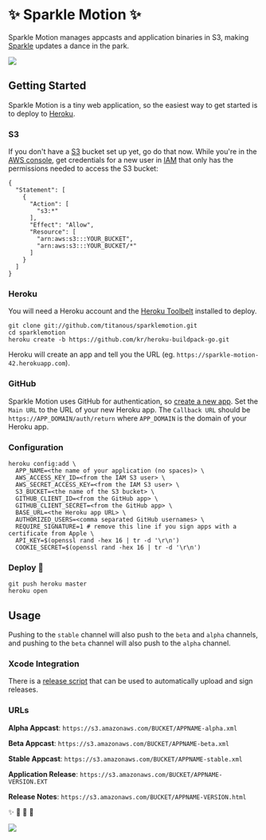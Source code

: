 # :sparkles: Sparkle Motion :sparkles:

Sparkle Motion manages appcasts and application binaries in S3, making
[Sparkle](http://sparkle.andymatuschak.org/) updates a dance in the park.

![](https://s3.amazonaws.com/f.cl.ly/items/3L1Y1m0X2c1V323v1o0V/Screen%20Shot%202013-02-05%20at%202.22.44%20PM.png)

## Getting Started

Sparkle Motion is a tiny web application, so the easiest way to get started is
to deploy to [Heroku](https://www.heroku.com/).

### S3

If you don't have a [S3](https://aws.amazon.com/s3/) bucket set up yet, go do
that now. While you're in the [AWS
console](https://console.aws.amazon.com/s3/home?region=us-east-1), get
credentials for a new user in
[IAM](https://console.aws.amazon.com/iam/home?region=us-east-1) that only has
the permissions needed to access the S3 bucket:

```
{
  "Statement": [
    {
      "Action": [
        "s3:*"
      ],
      "Effect": "Allow",
      "Resource": [
        "arn:aws:s3:::YOUR_BUCKET",
        "arn:aws:s3:::YOUR_BUCKET/*"
      ]
    }
  ]
}
```

### Heroku

You will need a Heroku account and the [Heroku
Toolbelt](https://toolbelt.heroku.com/) installed to deploy.

```
git clone git://github.com/titanous/sparklemotion.git
cd sparklemotion
heroku create -b https://github.com/kr/heroku-buildpack-go.git
```

Heroku will create an app and tell you the URL (eg.
`https://sparkle-motion-42.herokuapp.com`).

### GitHub

Sparkle Motion uses GitHub for authentication, so [create a new
app](https://github.com/settings/applications/new). Set the `Main URL` to the
URL of your new Heroku app. The `Callback URL` should be
`https://APP_DOMAIN/auth/return` where `APP_DOMAIN` is the domain of your Heroku
app.


### Configuration

```
heroku config:add \
  APP_NAME=<the name of your application (no spaces)> \
  AWS_ACCESS_KEY_ID=<from the IAM S3 user> \
  AWS_SECRET_ACCESS_KEY=<from the IAM S3 user> \
  S3_BUCKET=<the name of the S3 bucket> \
  GITHUB_CLIENT_ID=<from the GitHub app> \
  GITHUB_CLIENT_SECRET=<from the GitHub app> \
  BASE_URL=<the Heroku app URL> \
  AUTHORIZED_USERS=<comma separated GitHub usernames> \
  REQUIRE_SIGNATURE=1 # remove this line if you sign apps with a certificate from Apple \
  API_KEY=$(openssl rand -hex 16 | tr -d '\r\n')
  COOKIE_SECRET=$(openssl rand -hex 16 | tr -d '\r\n')
```

### Deploy :metal:

```
git push heroku master
heroku open
```

## Usage

Pushing to the `stable` channel will also push to the `beta` and `alpha`
channels, and pushing to the `beta` channel will also push to the `alpha`
channel.

### Xcode Integration

There is a [release script](examples/release.sh) that can be used to automatically upload and sign releases.

### URLs

**Alpha Appcast**: `https://s3.amazonaws.com/BUCKET/APPNAME-alpha.xml`

**Beta Appcast**: `https://s3.amazonaws.com/BUCKET/APPNAME-beta.xml`

**Stable Appcast**: `https://s3.amazonaws.com/BUCKET/APPNAME-stable.xml`

**Application Release**: `https://s3.amazonaws.com/BUCKET/APPNAME-VERSION.EXT`

**Release Notes**: `https://s3.amazonaws.com/BUCKET/APPNAME-VERSION.html`

:sparkles: :dizzy: :dancer: :star2:

![](https://gs1.wac.edgecastcdn.net/8019B6/data.tumblr.com/tumblr_m5k2t6bUKb1qzc8l4o1_250.gif)

